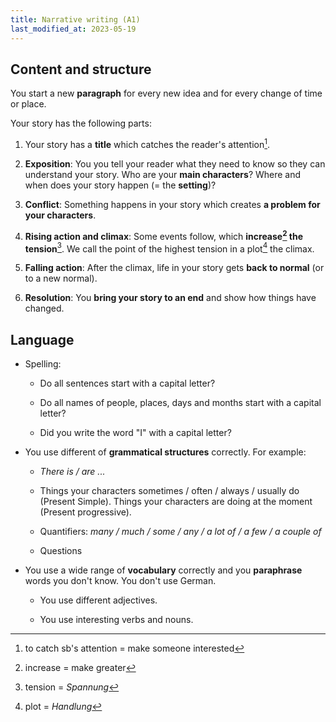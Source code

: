 ```yaml
---
title: Narrative writing (A1)
last_modified_at: 2023-05-19
---
```


## Content and structure

You start a new **paragraph** for every new idea and for every change of time or
place.

Your story has the following parts:

1. Your story has a **title** which catches the reader's
attention[^catchattention].

2. **Exposition**: You you tell your reader what they need to know so they can
understand your story. Who are your **main characters**? Where and when does
your story happen (= the **setting**)?

3. **Conflict**: Something happens in your story which creates **a problem for your
characters**.

4. **Rising action and climax**: Some events follow, which **increase[^increase]
the tension**[^tension]. We call the point of the highest tension in a
plot[^plot] the climax.

5. **Falling action**: After the climax, life in your story gets **back to normal** (or
to a new normal).

6. **Resolution**: You **bring your story to an end** and show how things have changed.

## Language

- Spelling:

  - Do all sentences start with a capital letter?

  - Do all names of people, places, days and months start with a capital
  letter?

  - Did you write the word "I" with a capital letter?

- You use different of **grammatical structures** correctly. For example:

  - _There is / are ..._

  - Things your characters sometimes / often / always / usually do (Present
  Simple). Things your characters are doing at the moment (Present
  progressive).

  - Quantifiers: _many / much / some / any / a lot of / a few / a couple of_

  - Questions

- You use a wide range of **vocabulary** correctly and you **paraphrase** words
you don't know. You don't use German.

  - You use different adjectives.

  - You use interesting verbs and nouns.

[^catchattention]: to catch sb's attention = make someone interested

[^increase]: increase = make greater

[^tension]: tension = _Spannung_

[^plot]: plot = _Handlung_
